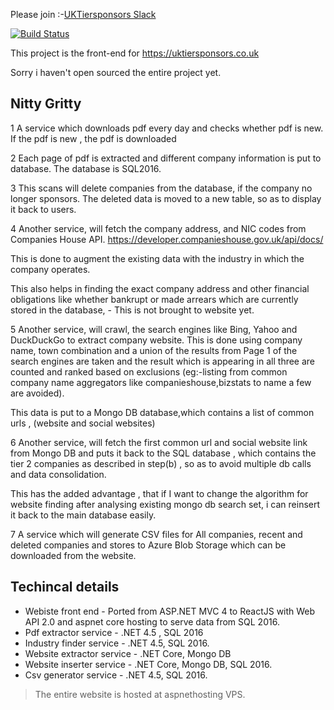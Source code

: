 Please join :-[UKTiersponsors Slack](https://join.slack.com/t/uktiersponsors/shared_invite/enQtNzU3NDIxNjExOTU4LTZlODFjNDMyZDlkNWE5NjY4OTE2OTc4NjZmMGM2NmE2MWVhMjdjMjMzYmQ2MzAzYzZhNDU4Zjc1OWZhZDc5ZDA "UKTiersponsors Slack")

[![Build Status](https://dev.azure.com/rrohithr/UKTiersponsors%20webapp/_apis/build/status/rohithnair.tier2ui?branchName=master)](https://dev.azure.com/rrohithr/UKTiersponsors%20webapp/_build/latest?definitionId=1&branchName=master)


This project is the front-end for https://uktiersponsors.co.uk

Sorry i haven't open sourced the entire project yet.

Nitty Gritty
--------------------------------

1 A service which downloads pdf every day and checks whether pdf is new. If the pdf is new , the pdf is downloaded

2 Each page of pdf is extracted and different company information is put to database. The database is SQL2016.

3 This scans will delete companies from the database, if the company no longer sponsors. The deleted data is moved to a new table, so as to display it back to users.

4 Another service, will fetch the company address, and NIC codes from Companies House API.
       https://developer.companieshouse.gov.uk/api/docs/
   
   This is done to augment the existing data with the industry in which the company operates. 
   
   This also helps in finding the exact company address and other financial obligations like whether bankrupt or made arrears which are currently stored in the database, 
        - This is not brought to website yet. 
        
 5 Another service, will crawl, the search engines like Bing, Yahoo and DuckDuckGo to extract company website. This is done using company name, town combination and a union of the results from Page 1 of the search engines are taken and the result which is appearing in all three are counted and ranked based on exclusions (eg:-listing from common company name aggregators like companieshouse,bizstats to name a few are avoided).

 This data is put to a Mongo DB database,which contains a list of common urls , (website and social websites)
 
 6 Another service, will fetch the first common url and social website link from Mongo DB and puts it back to the SQL database , which contains the tier 2 companies as described in step(b) , so as to avoid multiple db calls and data consolidation.
 
   This has the added advantage , that if I want to change the algorithm for website finding after analysing existing mongo db search set, i can reinsert it back to the main database easily.
  
  7 A service which will generate CSV files for All companies, recent and deleted companies and stores to Azure Blob Storage which can be downloaded from the website.
   
Techincal details
-------------------------------------------
- Webiste front end   -  Ported from ASP.NET MVC 4 to ReactJS with Web API 2.0 and aspnet core hosting to serve data from SQL 2016.
- Pdf extractor service  - .NET 4.5 , SQL 2016
- Industry finder service - .NET 4.5, SQL 2016.
- Website extractor service - .NET Core, Mongo DB
- Website inserter service - .NET Core, Mongo DB, SQL 2016.
- Csv generator service - .NET 4.5, SQL 2016.

 >The entire website is hosted at aspnethosting VPS.






 
 
        
      
  
     
  
